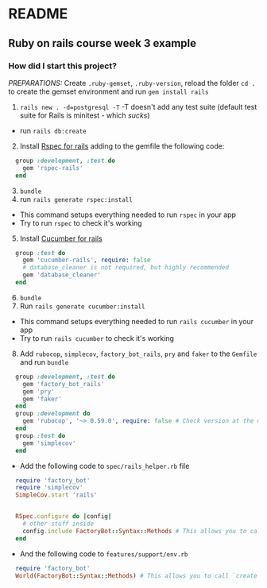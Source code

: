 # README
## Ruby on rails course week 3 example

### How did I start this project?
*PREPARATIONS:* Create `.ruby-gemset`, `.ruby-version`, reload the folder `cd .` to create the gemset environment and run `gem install rails`
1. `rails new . -d=postgresql -T` -T doesn't add any test suite (default test suite for Rails is minitest - which _sucks_)
  * run `rails db:create`
2. Install [Rspec for rails](https://github.com/rspec/rspec-rails) adding to the gemfile the following code:
```ruby
  group :development, :test do
    gem 'rspec-rails'
  end
```
3. `bundle`
4. run `rails generate rspec:install`
  * This command setups everything needed to run `rspec` in your app
  * Try to run `rspec` to check it's working
5. Install [Cucumber for rails](https://github.com/cucumber/cucumber-rails)
```ruby
  group :test do
    gem 'cucumber-rails', require: false
    # database_cleaner is not required, but highly recommended
    gem 'database_cleaner'
  end
```
6. `bundle`
7. Run `rails generate cucumber:install`
  * This command setups everything needed to run `rails cucumber` in your app
  * Try to run `rails cucumber` to check it's working
8. Add `rubocop`, `simplecov`, `factory_bot_rails`, `pry` and `faker` to the `Gemfile` and run `bundle`
```ruby
  group :development, :test do
    gem 'factory_bot_rails'
    gem 'pry'
    gem 'faker'
  end
  group :development do
    gem 'rubocop', '~> 0.59.0', require: false # Check version at the moment
  end
  group :test do
    gem 'simplecov'
  end
```
  * Add the following code to `spec/rails_helper.rb` file
  ```ruby
    require 'factory_bot'
    require 'simplecov'
    SimpleCov.start 'rails'


    RSpec.configure do |config|
      # other stuff inside
      config.include FactoryBot::Syntax::Methods # This allows you to call `create` instead of `FactoryBot.create` in the tests
    end
  ```
  * And the following code to `features/support/env.rb`
  ```ruby
    require 'factory_bot'
    World(FactoryBot::Syntax::Methods) # This allows you to call `create` instead of `FactoryBot.create` in the cucumber steps
  ```

